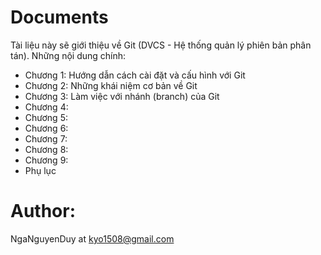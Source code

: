Documents
=========

Tài liệu này sẽ giới thiệu về Git (DVCS - Hệ thống quản lý phiên bản phân tán). Những nội dung chính:
- Chương 1: Hướng dẫn cách cài đặt và cấu hình với Git
- Chương 2: Những khái niệm cơ bản về Git
- Chương 3: Làm việc với nhánh (branch) của Git
- Chương 4:
- Chương 5:
- Chương 6:
- Chương 7:
- Chương 8:
- Chương 9:
- Phụ lục

Author:
===

NgaNguyenDuy at kyo1508@gmail.com
